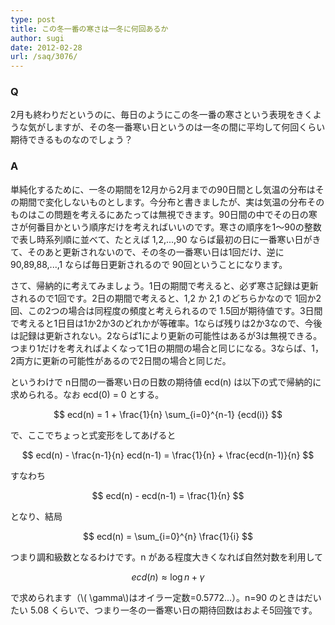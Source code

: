 ```yaml
---
type: post
title: この冬一番の寒さは一冬に何回あるか
author: sugi
date: 2012-02-28
url: /saq/3076/
---
```

### Q

2月も終わりだというのに、毎日のようにこの冬一番の寒さという表現をきくような気がしますが、その冬一番寒い日というのは一冬の間に平均して何回くらい期待できるものなのでしょう？

### A

単純化するために、一冬の期間を12月から2月までの90日間とし気温の分布はその期間で変化しないものとします。今分布と書きましたが、実は気温の分布そのものはこの問題を考えるにあたっては無視できます。90日間の中でその日の寒さが何番目かという順序だけを考えればいいのです。寒さの順序を1〜90の整数で表し時系列順に並べて、たとえば 1,2,...,90 ならば最初の日に一番寒い日がきて、そのあと更新されないので、その冬の一番寒い日は1回だけ、逆に 90,89,88,...,1 ならば毎日更新されるので 90回ということになります。

さて、帰納的に考えてみましょう。1日の期間で考えると、必ず寒さ記録は更新されるので1回です。2日の期間で考えると、1,2 か 2,1 のどちらかなので 1回か2回、この2つの場合は同程度の頻度と考えられるので 1.5回が期待値です。3日間で考えると1日目は1か2か3のどれかが等確率。1ならば残りは2か3なので、今後は記録は更新されない。2ならば1により更新の可能性はあるが3は無視できる。つまり1だけを考えればよくなって1日の期間の場合と同じになる。3ならば、1，2両方に更新の可能性があるので2日間の場合と同じだ。

というわけで n日間の一番寒い日の日数の期待値 ecd(n) は以下の式で帰納的に求められる。なお ecd(0) = 0 とする。

$$
ecd(n) = 1 + \frac{1}{n} \sum_{i=0}^{n-1} {ecd(i)}
$$

で、ここでちょっと式変形をしてあげると

$$
ecd(n) - \frac{n-1}{n} ecd(n-1) = \frac{1}{n} + \frac{ecd(n-1)}{n}
$$

すなわち

$$
ecd(n) - ecd(n-1) = \frac{1}{n}
$$

となり、結局

$$
ecd(n) = \sum_{i=0}^{n} \frac{1}{i}
$$

つまり調和級数となるわけです。n がある程度大きくなれば自然対数を利用して

$$
ecd(n) \approx \log{n} + \gamma
$$

で求められます（\\( \gamma\\)はオイラー定数=0.5772...）。n=90 のときはだいたい 5.08 くらいで、つまり一冬の一番寒い日の期待回数はおよそ5回強です。
